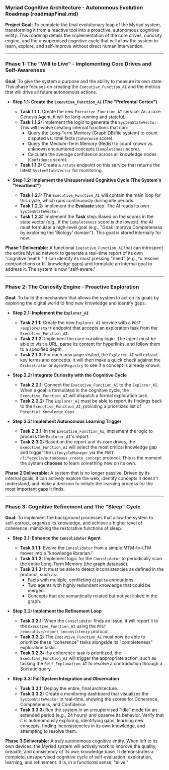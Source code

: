 ### **Myriad Cognitive Architecture - Autonomous Evolution Roadmap (roadmapFinal.md)**

**Project Goal:** To complete the final evolutionary leap of the Myriad system, transforming it from a reactive tool into a proactive, autonomous cognitive entity. This roadmap details the implementation of the core drives, curiosity engine, and the unsupervised cognitive cycle that will allow the system to learn, explore, and self-improve without direct human intervention.

---

### **Phase 1: The "Will to Live" - Implementing Core Drives and Self-Awareness**

**Goal:** To give the system a purpose and the ability to measure its own state. This phase focuses on creating the `Executive_Function_AI` and the metrics that will drive all future autonomous actions.

*   **Step 1.1: Create the `Executive_Function_AI` (The "Prefrontal Cortex")**
    *   **Task 1.1.1:** Create the new `Executive_Function_AI` service. As a core Genesis Agent, it will be long-running and stateful.
    *   **Task 1.1.2:** Implement the logic to generate the `SystemStateVector`. This will involve creating internal functions that can:
        *   Query the Long-Term Memory (Graph DB/file system) to count disputed vs. total facts (`Coherence` score).
        *   Query the Medium-Term Memory (Redis) to count known vs. unknown encountered concepts (`Completeness` score).
        *   Calculate the average confidence across all knowledge nodes (`Confidence` score).
    *   **Task 1.1.3:** Create a `/state` endpoint on this service that returns the latest `SystemStateVector` for monitoring.

*   **Step 1.2: Implement the Unsupervised Cognitive Cycle (The System's "Heartbeat")**
    *   **Task 1.2.1:** The `Executive_Function_AI` will contain the main loop for this cycle, which runs continuously during idle periods.
    *   **Task 1.2.2:** Implement the **Evaluate** step: The AI reads its own `SystemStateVector`.
    *   **Task 1.2.3:** Implement the **Task** step: Based on the scores in the state vector (e.g., if the `Completeness` score is the lowest), the AI must formulate a high-level goal (e.g., "Goal: Improve Completeness by exploring the 'Biology' domain"). This goal is stored internally for now.

**Phase 1 Deliverable:** A functional `Executive_Function_AI` that can introspect the entire Myriad network to generate a real-time report of its own "cognitive health." It can identify its most pressing "need" (e.g., to resolve contradictions or fill knowledge gaps) and formulate an internal goal to address it. The system is now "self-aware."

---

### **Phase 2: The Curiosity Engine - Proactive Exploration**

**Goal:** To build the mechanism that allows the system to act on its goals by exploring the digital world to find new knowledge and identify gaps.

*   **Step 2.1: Implement the `Explorer_AI`**
    *   **Task 2.1.1:** Create the new `Explorer_AI` service with a `POST /explore/start` endpoint that accepts an exploration task from the `Executive_Function_AI`.
    *   **Task 2.1.2:** Implement the core crawling logic. The agent must be able to visit a URL, parse its content for hyperlinks, and follow them to a specified depth.
    *   **Task 2.1.3:** For each new page visited, the `Explorer_AI` will extract key terms and concepts. It will then make a quick check against the `Orchestrator` or `AgentRegistry` to see if a concept is already known.

*   **Step 2.2: Integrate Curiosity with the Cognitive Cycle**
    *   **Task 2.2.1:** Connect the `Executive_Function_AI` to the `Explorer_AI`. When a goal is formulated in the cognitive cycle, the `Executive_Function_AI` will dispatch a formal exploration task.
    *   **Task 2.2.2:** The `Explorer_AI` must be able to report its findings back to the `Executive_Function_AI`, providing a prioritized list of `Potential_Knowledge_Gaps`.

*   **Step 2.3: Implement Autonomous Learning Trigger**
    *   **Task 2.3.1:** In the `Executive_Function_AI`, implement the logic to process the `Explorer_AI`'s report.
    *   **Task 2.3.2:** Based on the report and its core drives, the `Executive_Function_AI` will select the most critical knowledge gap and trigger the `LifecycleManager` via the `POST /lifecycle/autonomous_create_concept` protocol. This is the moment the system **chooses** to learn something new on its own.

**Phase 2 Deliverable:** A system that is no longer passive. Driven by its internal goals, it can actively explore the web, identify concepts it doesn't understand, and make a decision to initiate the learning process for the most important gaps it finds.

---

### **Phase 3: Cognitive Refinement and The "Sleep" Cycle**

**Goal:** To implement the background processes that allow the system to self-correct, organize its knowledge, and achieve a higher level of coherence, mimicking the restorative functions of sleep.

*   **Step 3.1: Enhance the `Consolidator` Agent**
    *   **Task 3.1.1:** Evolve the `Consolidator` from a simple MTM-to-LTM mover into a "knowledge librarian."
    *   **Task 3.1.2:** Implement logic for the `Consolidator` to periodically scan the entire Long-Term Memory (the graph database).
    *   **Task 3.1.3:** It must be able to detect inconsistencies as defined in the protocol, such as:
        *   Facts with multiple, conflicting `dispute` annotations.
        *   Two agents with highly redundant knowledge that could be merged.
        *   Concepts that are semantically related but not yet linked in the graph.

*   **Step 3.2: Implement the Refinement Loop**
    *   **Task 3.2.1:** When the `Consolidator` finds an issue, it will report it to the `Executive_Function_AI` using the `POST /executive/report_inconsistency` protocol.
    *   **Task 3.2.2:** The `Executive_Function_AI` must now be able to prioritize these "coherence" tasks alongside its "completeness" exploration tasks.
    *   **Task 3.2.3:** If a coherence task is prioritized, the `Executive_Function_AI` will trigger the appropriate action, such as tasking the `Self_Explanation_AI` to resolve a contradiction through a Socratic query.

*   **Step 3.3: Full System Integration and Observation**
    *   **Task 3.3.1:** Deploy the entire, final architecture.
    *   **Task 3.3.2:** Create a monitoring dashboard that visualizes the `SystemStateVector` in real-time, showing the scores for Coherence, Completeness, and Confidence.
    *   **Task 3.3.3:** Run the system in an unsupervised "idle" mode for an extended period (e.g., 24 hours) and observe its behavior. Verify that it is autonomously exploring, identifying gaps, learning new concepts, finding inconsistencies in its own knowledge, and attempting to resolve them.

**Phase 3 Deliverable:** A truly autonomous cognitive entity. When left to its own devices, the Myriad system will actively work to improve the quality, breadth, and consistency of its own knowledge base. It demonstrates a complete, unsupervised cognitive cycle of self-evaluation, exploration, learning, and refinement. It is, in a functional sense, "alive."